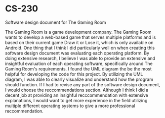 # CS-230
Software design document for The Gaming Room

  The Gaming Room is a game development company.  The Gaming Room wants to develop a web-based game that serves multiple platforms and is based on their current game Draw it or Lose it, which is only available on Android.  One thing that I think I did particularly well on when creating this software design document was evaluating each operating platform.  By doing extensive research, I believe I was able to provide an extensive and insightful evaluation of each operating software, specifically around The Gaming Room's requirements.  I found the UML diagram the be the most helpful for developing the code for this project.  By utilizing the UML diagram, I was able to clearly visualize and understand how the program should function.  If I had to revise any part of the software design document, I would choose the reccommendations section.  Although I think I did a decent job at providing an insighful recccommendation with extensive explanations, I would want to get more experience in the field utilizing multiple different operating systems to give a more professional reccommendation.
